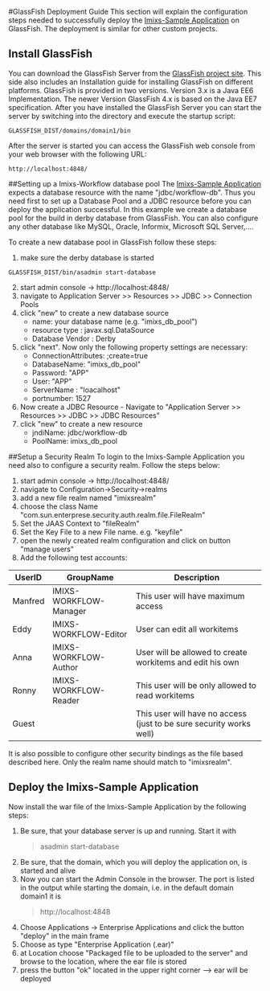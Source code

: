 #GlassFish Deployment Guide
This section will explain the configuration steps needed to successfully deploy the [Imixs-Sample Application](../sampleapplication.html) on GlassFish. The deployment is similar for other custom projects.

## Install GlassFish
You can download the GlassFish Server from the [GlassFish project site](http://www.glassfish.org). This side also includes an Installation guide for installing GlassFish on different platforms. GlassFish is provided in two versions. Version 3.x is a Java EE6 Implementation. The newer Version GlassFish 4.x is  based on the Java EE7 specification. After you have installed the GlassFish Server you can start the server by switching into the directory and execute the startup script:
 
    GLASSFISH_DIST/domains/domain1/bin
 
After the server is started you can access the GlassFish web console from your web browser with the following URL:

    http://localhost:4848/
      
##Setting up a Imixs-Workflow database pool
The [Imixs-Sample Application](../sampleapplication.html) expects a database resource with the name "jdbc/workflow-db". Thus you need first to set up a Database Pool and a JDBC resource before you can deploy the application successful. In this example we create a database pool for the build in derby database from GlassFish.  You can also configure any other database like MySQL, Oracle, Informix, Microsoft SQL Server,....

To create a new database pool in GlassFish follow these steps:

   1. make sure the derby database is started   
       
    GLASSFISH_DIST/bin/asadmin start-database

   2. start admin console -> http://localhost:4848/   
   3. navigate to   Application Server  >>  Resources  >>  JDBC  >>  Connection Pools
   4. click "new" to create a new database source
      * name: your database name (e.g. "imixs_db_pool")
      * resource type : javax.sql.DataSource
      * Database Vendor : Derby
   5. click "next". Now only the following property settings are necessary:
      * ConnectionAttributes: ;create=true
      * DatabaseName: "imixs_db_pool"
      * Password: "APP"
      * User: "APP"
      * ServerName : "loacalhost"
      * portnumber: 1527
   6. Now create a JDBC Resource - Navigate to "Application Server  >>  Resources  >>  JDBC  >>  JDBC Resources"
   7. click "new" to create a new resource
       - jndiName: jdbc/workflow-db
       - PoolName: imixs_db_pool 

##Setup a Security Realm
To login to the Imixs-Sample Application you need also to configure a security realm.  Follow the steps below:
 
   1. start admin console -> http://localhost:4848/   
   2. navigate to  Configuration->Security->realms
   3. add a new file realm named "imixsrealm"
   4. choose the class Name "com.sun.enterprese.security.auth.realm.file.FileRealm"
   5. Set the JAAS Context to "fileRealm"
   6. Set the Key File to a new File name. e.g. "keyfile"
   7. open the newly created realm configuration and click on button "manage users"
   8. Add the following test accounts:

| UserID       |GroupName                |Description                         | 
|--------------|-------------------------|------------------------------------|
|Manfred       |IMIXS-WORKFLOW-Manager   | This user will have maximum access |
|Eddy          |IMIXS-WORKFLOW-Editor    | User can edit all workitems         |
|Anna          |IMIXS-WORKFLOW-Author    | User will be allowed to create workitems and edit his own     |
|Ronny         |IMIXS-WORKFLOW-Reader    | This user will be only allowed to read workitems   |
|Guest         |                         | This user will have no access (just to be sure security works well) 
  
It is also possible to configure other security bindings as the file based described here.  Only the realm name should match to "imixsrealm". 

## Deploy the Imixs-Sample Application
Now install the war file of the Imixs-Sample Application by the following steps:

   1. Be sure, that your database server is up and running. Start it with
      >asadmin start-database
   2. Be sure, that the domain, which you will deploy the application on, is started and alive
   3. Now you can start the Admin Console in the browser. The port is listed in the output while starting the domain, i.e. in the default domain domain1 it is
      >http://localhost:4848
   4. Choose Applications -> Enterprise Applications and click the button "deploy" in the main frame
   5. Choose as type "Enterprise Application (.ear)"
   6. at Location choose "Packaged file to be uploaded to the server" and browse to the location, where the ear file is stored
   7. press the button "ok" located in the upper right corner --> ear will be deployed

 

